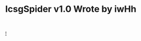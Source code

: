# IcsgSpider v1.0 Wrote by iwHh<br><br>
[!](http://uupload.ir/files/qs7h_screenshot_2018-09-27_13-54-13.png)
